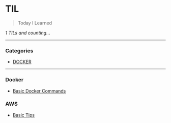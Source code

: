 # TIL

> Today I Learned

_1 TILs and counting..._

---

### Categories

* [DOCKER](#docker)

---

### Docker

- [Basic Docker Commands](docker/commands.md)

### AWS

- [Basic Tips](amazon%20web%20server/basic%20tips.md)
